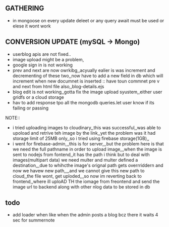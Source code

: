 ## GATHERING
- in mongoose on every update deleet or any query await must be used or elese it wont work


## CONVERSION UPDATE (mySQL -> Mongo)
- userblog apis are not fixed..
- image upload might be a problem,
- google sign in is not working
- prev and next are now owrkibg,,acyually ealier is was increment and decrementing of these two,,now have to add a new field in db which will increment when new documnet is inserted :: have toun commnet pre v and next from html file also,,blog-details.ejs
- blog edit is not working,,gotta fix the image upload syustem,,either user gridfs or a cloud storage
- hav to add response tpo all the mongodb queries.let user know if its failing or passing


NOTE::
- i tried uploading images to cloudinary,,this was successful,,was able to upoload and retrive teh image by the link,,yet the problem was it had storage limit of 25MB only,,so i tried using firebase storage(1GB),,
- i went for firebase-admin,,,this is for server,,,but the problem here is that we need the full pathname in order to upload image,,,when the image is sent to nodejs from fontend,,it has the path i think but to deal with images(multipart data) we need multer and multer defined a destination,,,due to whihcthe image's orignal path gets overrriddern and now we havew new path,,,,and we cannot give this new path to cloud,,the file wont, get uploded,,,so now im reverting back to frontend,,where ill uploAD TH the iomage from freontend and send the image url to backend along with other nlog data to be stored in db

## todo
- add loader when like when the admin posts a blog bcz there it waits 4 sec for summernote